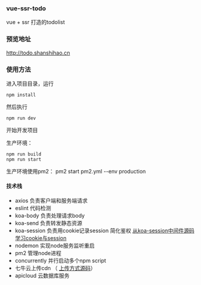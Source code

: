 ### vue-ssr-todo
vue + ssr 打造的todolist

### 预览地址
http://todo.shanshihao.cn

### 使用方法
进入项目目录，运行
```
npm install
```
然后执行
```
npm run dev
```
开始开发项目

生产环境：
```
npm run build
npm run start
```

生产环境使用pm2：
pm2 start pm2.yml --env production

#### 技术栈
*  axios 负责客户端和服务端请求
*  eslint 代码检测
*  koa-body 负责处理请求body
*  koa-send 负责转发静态资源
*  koa-session 负责用cookie记录session 简化鉴权 [从koa-session中间件源码学习cookie与session](https://segmentfault.com/a/1190000012412299)
*  nodemon 实现node服务监听重启
*  pm2 管理node进程
*  concurrently 并行启动多个npm script
*  七牛云上传cdn （ [上传方式源码](https://github.com/sl1673495/vue-ssr-todo/blob/master/build/upload.js)）
*  apicloud 云数据库服务
